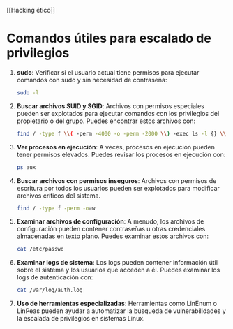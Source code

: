 [[Hacking ético]] 
# Comandos útiles para escalado de privilegios

1. **sudo**: Verificar si el usuario actual tiene permisos para ejecutar comandos con sudo y sin necesidad de contraseña:

    ```bash
    sudo -l
    
    ```

2. **Buscar archivos SUID y SGID**: Archivos con permisos especiales pueden ser explotados para ejecutar comandos con los privilegios del propietario o del grupo. Puedes encontrar estos archivos con:

    ```bash
    find / -type f \\( -perm -4000 -o -perm -2000 \\) -exec ls -l {} \\;
    
    ```

3. **Ver procesos en ejecución**: A veces, procesos en ejecución pueden tener permisos elevados. Puedes revisar los procesos en ejecución con:
    
    ```bash
    ps aux
    
    ```

4. **Buscar archivos con permisos inseguros**: Archivos con permisos de escritura por todos los usuarios pueden ser explotados para modificar archivos críticos del sistema.

    ```bash
    find / -type f -perm -o=w
    
    ```

5. **Examinar archivos de configuración**: A menudo, los archivos de configuración pueden contener contraseñas u otras credenciales almacenadas en texto plano. Puedes examinar estos archivos con:

    ```bash
    cat /etc/passwd
    
    ```

6. **Examinar logs de sistema**: Los logs pueden contener información útil sobre el sistema y los usuarios que acceden a él. Puedes examinar los logs de autenticación con:

    ```bash
    cat /var/log/auth.log
    
    ```

7. **Uso de herramientas especializadas**: Herramientas como LinEnum o LinPeas pueden ayudar a automatizar la búsqueda de vulnerabilidades y la escalada de privilegios en sistemas Linux.
